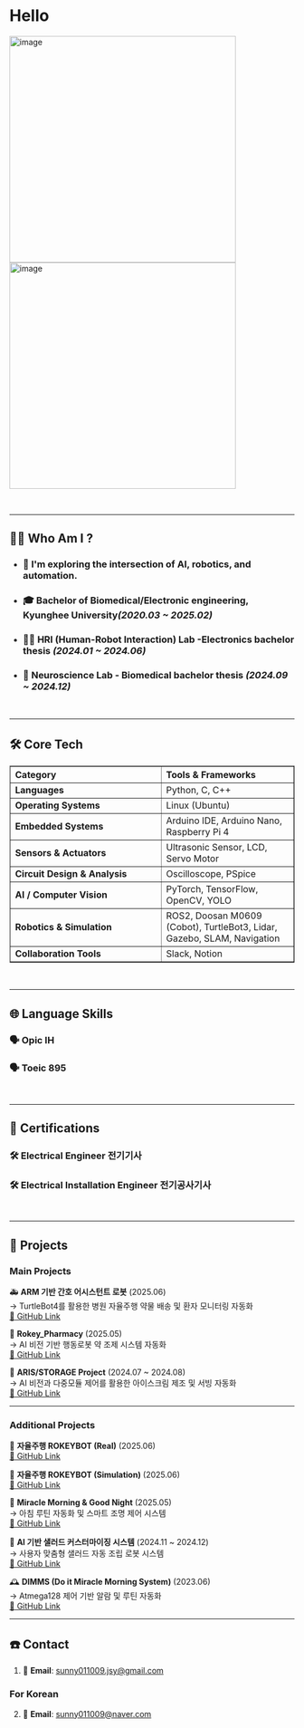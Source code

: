 # Hello

<img width="400" height="400" alt="image" src="https://github.com/user-attachments/assets/08257953-363b-4392-a5a4-79a609eb6627" />

<img width="400" height="400" alt="image" src="https://github.com/user-attachments/assets/c7f0bf62-e303-4c84-a08c-4ac2c6bc5fb8" />


&nbsp;

---

## 🧑‍💻 Who Am I ?

- ### 🧪 I'm exploring the intersection of AI, robotics, and automation.
- ### 🎓 Bachelor of Biomedical/Electronic engineering, Kyunghee University<dr>_(2020.03 ~ 2025.02)_
- ### 🧍‍♂️ HRI (Human-Robot Interaction) Lab -Electronics bachelor thesis<dr> _(2024.01 ~ 2024.06)_
- ### 🧠 Neuroscience Lab - Biomedical bachelor thesis<dr> _(2024.09 ~ 2024.12)_

&nbsp;

---

## 🛠 Core Tech
<table align="center" border="1" cellspacing="0" cellpadding="10" width="1000">
  <thead>
    <tr>
      <th align="left" width="250">Category</th>
      <th align="left">Tools & Frameworks</th>
    </tr>
  </thead>
  <tbody>
    <tr>
      <td><b>Languages</b></td>
      <td>Python, C, C++</td>
    </tr>
    <tr>
      <td><b>Operating Systems</b></td>
      <td>Linux (Ubuntu)</td>
    </tr>
    <tr>
      <td><b>Embedded Systems</b></td>
      <td>Arduino IDE, Arduino Nano, Raspberry Pi 4</td>
    </tr>
    <tr>
      <td><b>Sensors & Actuators</b></td>
      <td>Ultrasonic Sensor, LCD, Servo Motor</td>
    </tr>
    <tr>
      <td><b>Circuit Design & Analysis</b></td>
      <td>Oscilloscope, PSpice</td>
    </tr>
    <tr>
      <td><b>AI / Computer Vision</b></td>
      <td>PyTorch, TensorFlow, OpenCV, YOLO</td>
    </tr>
    <tr>
      <td><b>Robotics & Simulation</b></td>
      <td>ROS2, Doosan M0609 (Cobot), TurtleBot3, Lidar, Gazebo, SLAM, Navigation</td>
    </tr>
    <tr>
      <td><b>Collaboration Tools</b></td>
      <td>Slack, Notion</td>
    </tr>
  </tbody>
</table>

&nbsp;

---

## 🌐 Language Skills

### 🗣️ Opic IH
### 🗣️ Toeic 895


&nbsp;

---

## 📜 Certifications

### 🛠️ Electrical Engineer 전기기사
### 🛠️ Electrical Installation Engineer 전기공사기사

&nbsp;

---

## 📁 Projects

### Main Projects

🚑 **ARM 기반 간호 어시스턴트 로봇** (2025.06)  
→ TurtleBot4를 활용한 병원 자율주행 약물 배송 및 환자 모니터링 자동화  
[🔗 GitHub Link](https://github.com/hongha0704/arm_nursing_assistance)

💊 **Rokey_Pharmacy** (2025.05)  
→ AI 비전 기반 행동로봇 약 조제 시스템 자동화  
[🔗 GitHub Link](https://github.com/hongha0704/rokey_pharmacy)

🍦 **ARIS/STORAGE Project** (2024.07 ~ 2024.08)  
→ AI 비전과 다중모듈 제어를 활용한 아이스크림 제조 및 서빙 자동화  
[🔗 GitHub Link](https://github.com/hongha0704/ice_cream_cafe)

---

### Additional Projects

🚗 **자율주행 ROKEYBOT (Real)** (2025.06)  
[🔗 GitHub Link](https://github.com/hongha0704/autonomous_rokeybot_real)

🚗 **자율주행 ROKEYBOT (Simulation)** (2025.06)  
[🔗 GitHub Link](https://github.com/hongha0704/autonomous_rokeybot_sim)

🌅 **Miracle Morning & Good Night** (2025.05)  
→ 아침 루틴 자동화 및 스마트 조명 제어 시스템  
[🔗 GitHub Link](https://github.com/hongha0704/miracle_morning_cobot)

🥗 **AI 기반 샐러드 커스터마이징 시스템** (2024.11 ~ 2024.12)  
→ 사용자 맞춤형 샐러드 자동 조립 로봇 시스템  
[🔗 GitHub Link](https://github.com/hongha0704/vision_salad_plating)

🕰️ **DIMMS (Do it Miracle Morning System)** (2023.06)  
→ Atmega128 제어 기반 알람 및 루틴 자동화  
[🔗 GitHub Link](https://github.com/hongha0704/dimms_project)

---

## ☎️ Contact

1. 📩 **Email**: [sunny011009.jsy@gmail.com](sunny011009.jsy@gmail.com)

### For Korean
2. 📩 **Email**: [sunny011009@naver.com](sunny011009@naver.com)

